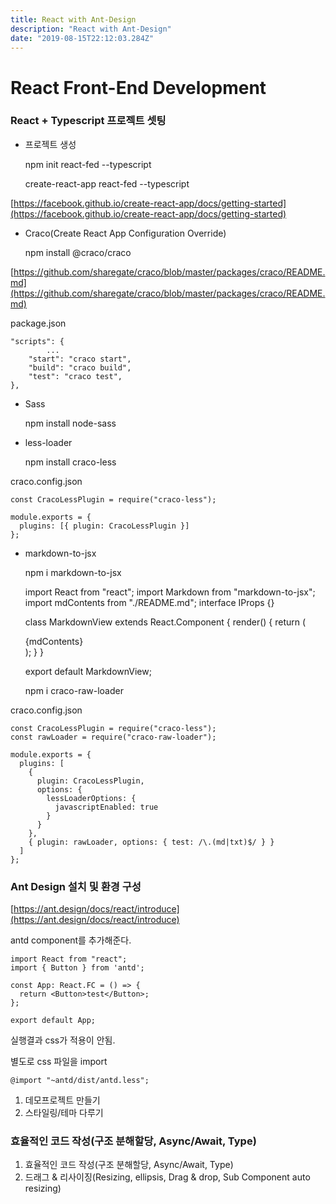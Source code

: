 ```yaml
---
title: React with Ant-Design
description: "React with Ant-Design"
date: "2019-08-15T22:12:03.284Z"
---
```


# React Front-End Development

### React + Typescript 프로젝트 셋팅

- 프로젝트 생성

  npm init react-fed --typescript

  create-react-app react-fed --typescript

[https://facebook.github.io/create-react-app/docs/getting-started](https://facebook.github.io/create-react-app/docs/getting-started)

- Craco(Create React App Configuration Override)

  npm install @craco/craco

[https://github.com/sharegate/craco/blob/master/packages/craco/README.md](https://github.com/sharegate/craco/blob/master/packages/craco/README.md)

package.json

    "scripts": {
    		...
        "start": "craco start",
        "build": "craco build",
        "test": "craco test",
    },

- Sass

  npm install node-sass

- less-loader

  npm install craco-less

craco.config.json

    const CracoLessPlugin = require("craco-less");

    module.exports = {
      plugins: [{ plugin: CracoLessPlugin }]
    };

- markdown-to-jsx

  npm i markdown-to-jsx

  import React from "react";
  import Markdown from "markdown-to-jsx";
  import mdContents from "./README.md";
  interface IProps {}

  class MarkdownView extends React.Component<IProps> {
  render() {
  return (

  <div>
  <Markdown>{mdContents}</Markdown>
  </div>
  );
  }
  }

  export default MarkdownView;

  npm i craco-raw-loader

craco.config.json

    const CracoLessPlugin = require("craco-less");
    const rawLoader = require("craco-raw-loader");

    module.exports = {
      plugins: [
        {
          plugin: CracoLessPlugin,
          options: {
            lessLoaderOptions: {
              javascriptEnabled: true
            }
          }
        },
        { plugin: rawLoader, options: { test: /\.(md|txt)$/ } }
      ]
    };

### Ant Design 설치 및 환경 구성

[https://ant.design/docs/react/introduce](https://ant.design/docs/react/introduce)

antd component를 추가해준다.

    import React from "react";
    import { Button } from 'antd';

    const App: React.FC = () => {
      return <Button>test</Button>;
    };

    export default App;

실행결과 css가 적용이 안됨.

별도로 css 파일을 import

    @import "~antd/dist/antd.less";

1. 데모프로젝트 만들기
2. 스타일링/테마 다루기

### 효율적인 코드 작성(구조 분해할당, Async/Await, Type)

1. 효율적인 코드 작성(구조 분해할당, Async/Await, Type)
2. 드래그 & 리사이징(Resizing, ellipsis, Drag & drop, Sub Component auto resizing)
